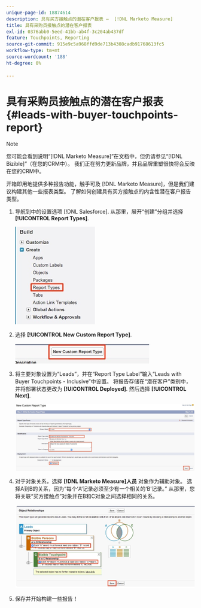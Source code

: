 ```yaml
---
unique-page-id: 18874614
description: 具有买方接触点的潜在客户报表 —  [!DNL Marketo Measure]
title: 具有采购员接触点的潜在客户报表
exl-id: 0376abb0-5eed-41bb-ab4f-3c204ab437df
feature: Touchpoints, Reporting
source-git-commit: 915e9c5a968ffd9de713b4308cadb91768613fc5
workflow-type: tm+mt
source-wordcount: '188'
ht-degree: 0%

---
```


# 具有采购员接触点的潜在客户报表 {#leads-with-buyer-touchpoints-report}

>[!NOTE]
>
>您可能会看到说明“[!DNL Marketo Measure]”在文档中，但仍请参见“[!DNL Bizible]”（在您的CRM中）。 我们正在努力更新品牌，并且品牌重塑很快将会反映在您的CRM中。

开箱即用地提供多种报告功能，触手可及 [!DNL Marketo Measure]，但是我们建议构建其他一些报表类型。 了解如何创建具有买方接触点的内含性潜在客户报告类型。

1. 导航到中的设置选项 [!DNL Salesforce]. 从那里，展开“创建”分组并选择 **[!UICONTROL Report Types]**.

   ![](assets/1.jpg)

1. 选择 **[!UICONTROL New Custom Report Type]**.

   ![](assets/2.jpg)

1. 将主要对象设置为“Leads”，并在“Report Type Label”输入“Leads with Buyer Touchpoints - Inclusive”中设置。 将报告存储在“潜在客户”类别中，并将部署状态更改为 **[!UICONTROL Deployed]**. 然后选择 **[!UICONTROL Next]**.

   ![](assets/3.jpg)

1. 对于对象关系，选择 **[!DNL Marketo Measure]人员** 对象作为辅助对象。 选择A到B的关系，因为“每个‘A’记录必须至少有一个相关的‘B’记录。” 从那里，您将关联“买方接触点”对象并在B和C对象之间选择相同的关系。

   ![](assets/4.jpg)

1. 保存并开始构建一些报告！
